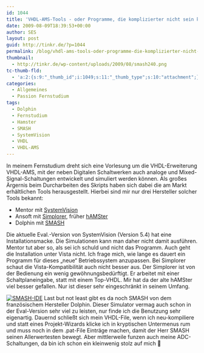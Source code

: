 ```yaml
---
id: 1044
title: 'VHDL-AMS-Tools - oder Programme, die komplizierter nicht sein könnten'
date: 2009-08-09T18:39:53+00:00
author: SES
layout: post
guid: http://tinkr.de/?p=1044
permalink: /blog/vhdl-ams-tools-oder-programme-die-komplizierter-nicht-sein-konnten/
thumbnail:
  - http://tinkr.de/wp-content/uploads/2009/08/smash240.png
tc-thumb-fld:
  - 'a:2:{s:9:"_thumb_id";i:1049;s:11:"_thumb_type";s:10:"attachment";}'
categories:
  - Allgemeines
  - Passion Fernstudium
tags:
  - Dolphin
  - Fernstudium
  - Hamster
  - SMASH
  - SystemVision
  - VHDL
  - VHDL-AMS
---
```

In meinem Fernstudium dreht sich eine Vorlesung um die VHDL-Erweiterung VHDL-AMS, mit der neben Digitalen Schaltwerken auch analoge und Mixed-Signal-Schaltungen entwickelt und simuliert werden können.
Als großes Ärgernis beim Durcharbeiten des Skripts haben sich dabei die am Markt erhältlichen Tools herausgestellt. Hierbei sind mir nur drei Hersteller solcher Tools bekannt:
- Mentor mit [SystemVision](http://www.mentor.com/products/sm/system_integration_simulation_analysis/systemvision/)
- Ansoft mit [Simplorer](http://www.ansoft.com/products/em/simplorer/), früher [hAMSter](http://www.theoinf.tu-ilmenau.de/~twangl/VHDL-AMS_online_en/Home.html)
- Dolphin mit [SMASH](http://www.dolphin.fr/medal/smash/smash_overview.php)

Die aktuelle Eval.-Version von SystemVision (Version 5.4) hat eine Installationsmacke. Die Simulationen kann man daher nicht damit ausführen. Mentor tut aber so, als sei ich schuld und nicht das Programm. Auch geht die Installation unter Vista nicht. Ich frage mich, wie lange es dauert ein Programm für dieses &#8222;neue&#8220; Betriebssystem anzupassen. Bei Simplorer schaut die Vista-Kompatibilität auch nicht besser aus.
Der Simplorer ist von der Bedienung ein wenig gewöhnungsbedürftigt. Er arbeitet mit einer Schaltplaneingabe, statt mit einem Top-VHDL. Mir hat da der alte hAMSter viel besser gefallen. Nur ist dieser sehr eingeschränkt in seinem Umfang.

[<img loading="lazy" src="/assets/2009/08/smash606.png" alt="SMASH-IDE " title="SMASH-IDE " width="606" height="476" class="alignnone size-full wp-image-1049" srcset="/assets/2009/08/smash606.png 606w, /assets/2009/08/smash606-300x235.png 300w" sizes="(max-width: 606px) 100vw, 606px" />](/assets/2009/08/smash.png)
Last but not least gibt es da noch SMASH von dem französischem Hersteller Dolphin. Dieser Simulator vermag auch schon in der Eval-Version sehr viel zu leisten, nur finde ich die Benutzung sehr eigenartig. Dauernd schließt sich mein VHDL-File, wenn ich neu-kompiliere und statt eines Projekt-Wizards klicke ich in kryptischen Untermenus rum und muss noch in dem .pat-File Einträge machen, damit der Herr SMASH seinen Allerwertesten bewegt. Aber mittlerweile funzen auch meine ADC-Schaltungen, da bin ich schon ein kleinwenig stolz auf mich 🙂
